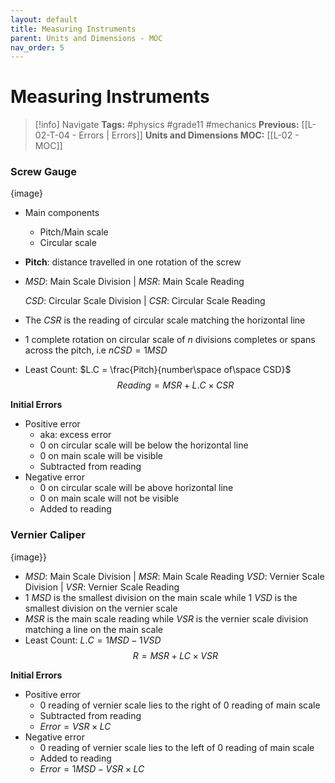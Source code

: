```yaml
---
layout: default
title: Measuring Instruments
parent: Units and Dimensions - MOC
nav_order: 5
---
```

# Measuring Instruments

> [!info] Navigate
> **Tags:** #physics #grade11 #mechanics 
> **Previous:** [[L-02-T-04 - Errors | Errors]]
> **Units and Dimensions MOC:** [[L-02 - MOC]]

### Screw Gauge
{image}
- Main components
    - Pitch/Main scale
    - Circular scale
- **Pitch**: distance travelled in one rotation of the screw
- $MSD$: Main Scale Division | $MSR$: Main Scale Reading
    
    $CSD$: Circular Scale Division | $CSR$: Circular Scale Reading
- The $CSR$ is the reading of circular scale matching the horizontal line
- 1 complete rotation on circular scale of $n$ divisions completes or spans across the pitch, i.e $n CSD = 1 MSD$
- Least Count: $L.C = \frac{Pitch}{number\space of\space CSD}$
$$
Reading = MSR + L.C \times CSR
$$

**Initial Errors**
- Positive error
    - aka: excess error
    - 0 on circular scale will be below the horizontal line
    - 0 on main scale will be visible
    - Subtracted from reading
- Negative error
    - 0 on circular scale will be above horizontal line
    - 0 on main scale will not be visible
    - Added to reading

### Vernier Caliper
{image}}
- $MSD$: Main Scale Division | $MSR$: Main Scale Reading
  $VSD$: Vernier Scale Division | $VSR$: Vernier Scale Reading
- 1 $MSD$ is the smallest division on the main scale while 1 $VSD$ is the smallest division on the vernier scale
- $MSR$ is the main scale reading while $VSR$ is the vernier scale division matching a line on the main scale
- Least Count: $L.C = 1MSD - 1VSD$
$$
R = MSR + LC \times VSR
$$

**Initial Errors**
- Positive error
    - 0 reading of vernier scale lies to the right of 0 reading of main scale
    - Subtracted from reading
    - $Error = VSR \times LC$
- Negative error
    - 0 reading of vernier scale lies to the left of 0 reading of main scale
    - Added to reading
    - $Error = 1MSD-VSR\times LC$